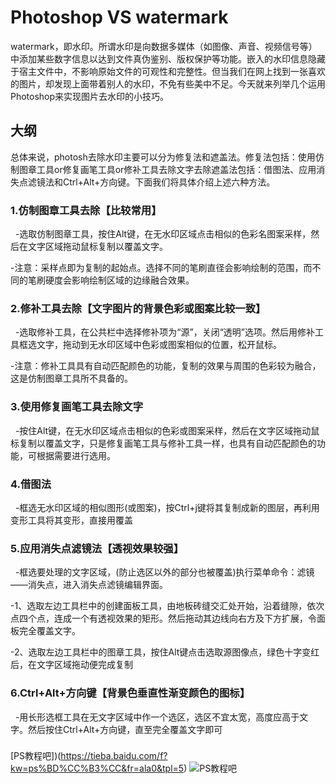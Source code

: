 # Photoshop VS watermark
watermark，即水印。所谓水印是向数据多媒体（如图像、声音、视频信号等）中添加某些数字信息以达到文件真伪鉴别、版权保护等功能。嵌入的水印信息隐藏于宿主文件中，不影响原始文件的可观性和完整性。但当我们在网上找到一张喜欢的图片，却发现上面带着别人的水印，不免有些美中不足。今天就来列举几个运用Photoshop来实现图片去水印的小技巧。
## 大纲
总体来说，photosh去除水印主要可以分为修复法和遮盖法。修复法包括：使用仿制图章工具or修复画笔工具or修补工具去除文字去除遮盖法包括：借图法、应用消失点滤镜法和Ctrl+Alt+方向键。下面我们将具体介绍上述六种方法。
 
### 1.仿制图章工具去除【比较常用】
 
-选取仿制图章工具，按住Alt键，在无水印区域点击相似的色彩名图案采样，然后在文字区域拖动鼠标复制以覆盖文字。

  -注意：采样点即为复制的起始点。选择不同的笔刷直径会影响绘制的范围，而不同的笔刷硬度会影响绘制区域的边缘融合效果。
 
### 2.修补工具去除【文字图片的背景色彩或图案比较一致】
 
-选取修补工具，在公共栏中选择修补项为“源”，关闭“透明”选项。然后用修补工具框选文字，拖动到无水印区域中色彩或图案相似的位置，松开鼠标。

  -注意：修补工具具有自动匹配颜色的功能，复制的效果与周围的色彩较为融合，这是仿制图章工具所不具备的。

### 3.使用修复画笔工具去除文字
 
-按住Alt键，在无水印区域点击相似的色彩或图案采样，然后在文字区域拖动鼠标复制以覆盖文字，只是修复画笔工具与修补工具一样，也具有自动匹配颜色的功能，可根据需要进行选用。

### 4.借图法
 
-框选无水印区域的相似图形(或图案)，按Ctrl+j键将其复制成新的图层，再利用变形工具将其变形，直接用覆盖

### 5.应用消失点滤镜法【透视效果较强】
 
-框选要处理的文字区域，(防止选区以外的部分也被覆盖)执行菜单命令：滤镜——消失点，进入消失点滤镜编辑界面。

  -1、选取左边工具栏中的创建面板工具，由地板砖缝交汇处开始，沿着缝隙，依次点四个点，连成一个有透视效果的矩形。然后拖动其边线向右方及下方扩展，令面板完全覆盖文字。

  -2、选取左边工具栏中的图章工具，按住Alt键点击选取源图像点，绿色十字变红后，在文字区域拖动便完成复制

### 6.Ctrl+Alt+方向键【背景色垂直性渐变颜色的图标】
 
-用长形选框工具在无文字区域中作一个选区，选区不宜太宽，高度应高于文字。然后按住Ctrl+Alt+方向键，直至完全覆盖文字即可
###
[PS教程吧])(https://tieba.baidu.com/f?kw=ps%BD%CC%B3%CC&fr=ala0&tpl=5)
![PS教程吧](https://imgsa.baidu.com/forum/pic/item/afc379310a55b31920c198ec41a98226cffc176a.jpg)
